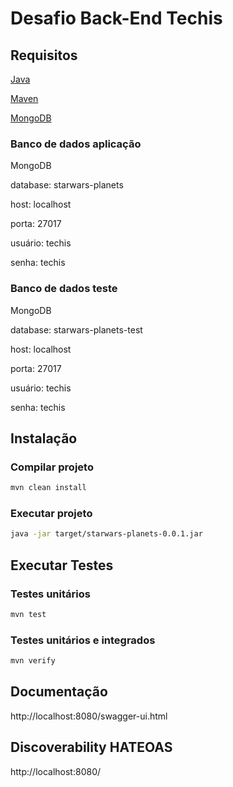 # Desafio Back-End Techis

## Requisitos

[Java](https://www.oracle.com/java/technologies/javase/jdk11-archive-downloads.html)

[Maven](https://maven.apache.org/download.cgi)

[MongoDB](https://www.mongodb.com/try/download/community)

### Banco de dados aplicação
MongoDB

database: starwars-planets

host: localhost

porta: 27017

usuário: techis

senha: techis

### Banco de dados teste
MongoDB

database: starwars-planets-test

host: localhost

porta: 27017

usuário: techis

senha: techis

## Instalação

### Compilar projeto
```bash
mvn clean install
```

### Executar projeto
```bash
java -jar target/starwars-planets-0.0.1.jar
```

## Executar Testes

### Testes unitários
```bash
mvn test
```

### Testes unitários e integrados
```bash
mvn verify
```

## Documentação

http://localhost:8080/swagger-ui.html

## Discoverability HATEOAS
http://localhost:8080/
